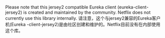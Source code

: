 Please note that this jersey2 compatible Eureka client (eureka-client-jersey2) is created and maintained by the community.  Netflix does not currently use this library internally.
请注意，这个与jersey2兼容的Eureka客户机(Eureka -client-jersey2)是由社区创建和维护的。Netflix目前没有在内部使用这个库。

